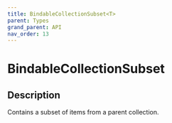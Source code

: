 ```yaml
---
title: BindableCollectionSubset<T>
parent: Types
grand_parent: API
nav_order: 13
---
```


# BindableCollectionSubset<T>

## Description

Contains a subset of items from a parent collection.
